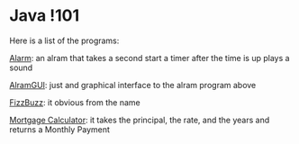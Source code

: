 # Java !101

Here is a list of the programs:

[Alarm](https://github.com/MRQ67/java101/blob/master/src/com/qadi/Alarm.java): an alram that takes a second start a timer after the time is up plays a sound

[AlramGUI](https://github.com/MRQ67/java101/blob/master/src/com/qadi/AlarmGUI.java): just and graphical interface to the alram program above

[FizzBuzz](https://github.com/MRQ67/java101/blob/master/src/com/qadi/FizzBuzz.java): it obvious from the name

[Mortgage Calculator](https://github.com/MRQ67/java101/blob/master/src/com/qadi/Mortgage.java): it takes the principal, the rate, and the years and returns a Monthly Payment

